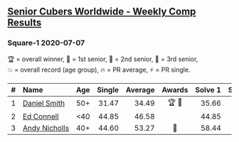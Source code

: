 <style>table {white-space: nowrap;}</style>

## [Senior Cubers Worldwide - Weekly Comp Results](/scw-comp/results/)
### Square-1 2020-07-07

<span style="white-space: nowrap;">🏆 = overall winner</span>, <span style="white-space: nowrap;">🥇 = 1st senior</span>, <span style="white-space: nowrap;">🥈 = 2nd senior</span>, <span style="white-space: nowrap;">🥉 = 3rd senior</span>, <span style="white-space: nowrap;">💥 = overall record (age group)</span>, <span style="white-space: nowrap;">🔥 = PR average</span>, <span style="white-space: nowrap;">⚡ = PR single</span>.

| # | Name | Age | Single | Average | Awards | Solve 1 | Solve 2 | Solve 3 | Solve 4 | Solve 5 | Video |
| :--: | :-- | :--: | --: | --: | :--: | --: | --: | --: | --: | --: | :-- |
| 1 | [Daniel Smith](../../persons/daniel_smith/sq1.md) | 50+ | 31.47 | 34.49 | 🏆 🥇 | 35.66 | 50.33 | 34.79 | 33.03 | 31.47 | [Link](https://www.facebook.com/events/198255948253934/permalink/201763404569855) |
| 2 | [Ed Connell](../../persons/ed_connell/sq1.md) | <40 | 44.85 | 46.58 |  | 44.85 | 46.58 | 46.67 | 46.50 | 55.54 | [Link](https://www.facebook.com/events/198255948253934/permalink/200419504704245) |
| 3 | [Andy Nicholls](../../persons/andy_nicholls/sq1.md) | 40+ | 44.60 | 53.27 | 🥈 | 58.44 | 54.99 | 46.37 | 1:29.52 | 44.60 | [Link](https://www.facebook.com/events/198255948253934/permalink/199579451454917) |

<!-- Global site tag (gtag.js) - Google Analytics -->
<script async src="https://www.googletagmanager.com/gtag/js?id=UA-86348435-3"></script>
<script>window.dataLayer = window.dataLayer || []; function gtag() {dataLayer.push(arguments);} gtag('js', new Date()); gtag('config', 'UA-86348435-3');</script>
